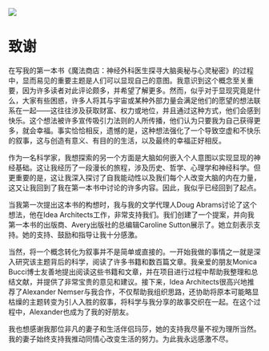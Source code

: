 ![](../images/shutterstock_1643121877_Converted_2.jpg)

# 致谢

在写我的第一本书《魔法商店：神经外科医生探寻大脑奥秘与心灵秘密》的过程中，显而易见的重要主题是人们可以显现自己的意图。我意识到这个概念至关重要，因为许多读者对此评论颇多，并希望了解更多。然而，似乎对于显现究竟是什么，大家有些困惑，许多人将其与宇宙或某种外部力量会满足他们的愿望的想法联系在一起——这往往涉及获取财富、权力或地位，并且通过这种方式，他们会感到快乐。这个想法被许多宣传吸引力法则的人所传播，他们认为只要我为自己获得更多，就会幸福。事实恰恰相反，遗憾的是，这种想法强化了一个导致空虚和不快乐的叙事，这与创造有意义、有目的的生活，以及最终的幸福正好相反。

作为一名科学家，我想探索的另一个方面是大脑如何嵌入个人意图以实现显现的神经基础。这让我经历了一段漫长的旅程，涉及历史、哲学、心理学和神经科学。但更重要的是，这让我深入探讨了自我能动性以及我们每个人改变大脑的内在力量，这又让我回到了我在第一本书中讨论的许多内容。因此，我似乎已经回到了起点。

当我第一次提出这本书的构想时，我与我的文学代理人Doug Abrams讨论了这个想法，他在Idea Architects工作，非常支持我们。我们创建了一个提案，并向我第一本书的出版商、Avery出版社的总编辑Caroline Sutton展示了。她立刻表示支持。她的支持、鼓励和指导让我十分感激。

当然，将一个概念转化为叙事并不是简单或直接的。一开始我做的事情之一就是深入研究该主题背后的科学，阅读了许多书籍和数百篇文章。我亲爱的朋友Monica Bucci博士友善地提出阅读这些书籍和文章，并在项目进行过程中帮助我整理和总结文献，并提供了非常宝贵的意见和建议。接下来，Idea Architects很高兴地推荐了Alexander Nemser与我合作，不仅帮助我组织思路，还协助将原本可能略显枯燥的主题转变为引人入胜的叙事，将科学与我分享的故事交织在一起。在这个过程中，Alexander也成为了我的好朋友。

我也想感谢我那位非凡的妻子和生活伴侣玛莎，她的支持我尽量不视为理所当然。我的妻子始终支持我推动同情心改变生活的努力。为此我永远感激不尽。
